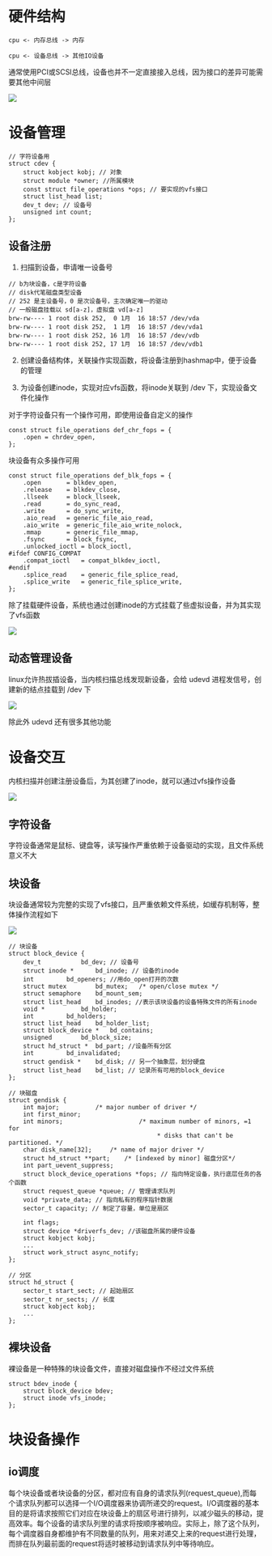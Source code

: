 # 硬件结构
```
cpu <- 内存总线 -> 内存

cpu <- 设备总线 -> 其他IO设备
```

通常使用PCI或SCSI总线，设备也并不一定直接接入总线，因为接口的差异可能需要其他中间层

![](img/7.png)

# 设备管理
```
// 字符设备用 
struct cdev {
	struct kobject kobj; // 对象
	struct module *owner; //所属模块
	const struct file_operations *ops; // 要实现的vfs接口
	struct list_head list;
	dev_t dev; // 设备号
	unsigned int count;
};

```

## 设备注册

1. 扫描到设备，申请唯一设备号
```
// b为块设备，c是字符设备
// disk代笔磁盘类型设备
// 252 是主设备号，0 是次设备号，主次确定唯一的驱动
// 一般磁盘挂载以 sd[a-z]，虚拟盘 vd[a-z]
brw-rw---- 1 root disk 252,  0 1月  16 18:57 /dev/vda
brw-rw---- 1 root disk 252,  1 1月  16 18:57 /dev/vda1
brw-rw---- 1 root disk 252, 16 1月  16 18:57 /dev/vdb
brw-rw---- 1 root disk 252, 17 1月  16 18:57 /dev/vdb1
```

2. 创建设备结构体，关联操作实现函数，将设备注册到hashmap中，便于设备的管理

3. 为设备创建inode，实现对应vfs函数，将inode关联到 /dev 下，实现设备文件化操作

对于字符设备只有一个操作可用，即使用设备自定义的操作
```
const struct file_operations def_chr_fops = {
	.open = chrdev_open,
};
```

块设备有众多操作可用
```
const struct file_operations def_blk_fops = {
	.open		= blkdev_open,
	.release	= blkdev_close,
	.llseek		= block_llseek,
	.read		= do_sync_read,
	.write		= do_sync_write,
  	.aio_read	= generic_file_aio_read,
  	.aio_write	= generic_file_aio_write_nolock,
	.mmap		= generic_file_mmap,
	.fsync		= block_fsync,
	.unlocked_ioctl	= block_ioctl,
#ifdef CONFIG_COMPAT
	.compat_ioctl	= compat_blkdev_ioctl,
#endif
	.splice_read	= generic_file_splice_read,
	.splice_write	= generic_file_splice_write,
};
```

除了挂载硬件设备，系统也通过创建inode的方式挂载了些虚拟设备，并为其实现了vfs函数

![](img/9.png)



## 动态管理设备
linux允许热拔插设备，当内核扫描总线发现新设备，会给 udevd 进程发信号，创建新的结点挂载到 /dev 下

![](img/8.png)

除此外 udevd 还有很多其他功能


# 设备交互
内核扫描并创建注册设备后，为其创建了inode，就可以通过vfs操作设备

![](img/11.png)

## 字符设备
字符设备通常是鼠标、键盘等，读写操作严重依赖于设备驱动的实现，且文件系统意义不大

## 块设备
块设备通常较为完整的实现了vfs接口，且严重依赖文件系统，如缓存机制等，整体操作流程如下

![](img/12.png)

```
// 块设备
struct block_device {
	dev_t			bd_dev; // 设备号
	struct inode *		bd_inode; // 设备的inode
	int			bd_openers; //用do_open打开的次数
	struct mutex		bd_mutex;	/* open/close mutex */
	struct semaphore	bd_mount_sem; 
	struct list_head	bd_inodes; //表示该块设备的设备特殊文件的所有inode
	void *			bd_holder; 
	int			bd_holders;
	struct list_head	bd_holder_list;
	struct block_device *	bd_contains;
	unsigned		bd_block_size; 
	struct hd_struct *	bd_part; //设备所有分区
	int			bd_invalidated;
	struct gendisk *	bd_disk; // 另一个抽象层，划分硬盘
	struct list_head	bd_list; // 记录所有可用的block_device
};

// 块磁盘
struct gendisk {
	int major;			/* major number of driver */
	int first_minor;
	int minors;                     /* maximum number of minors, =1 for
                                         * disks that can't be partitioned. */
	char disk_name[32];		/* name of major driver */
	struct hd_struct **part;	/* [indexed by minor] 磁盘分区*/
	int part_uevent_suppress;
	struct block_device_operations *fops; // 指向特定设备，执行底层任务的各个函数
	struct request_queue *queue; // 管理请求队列
	void *private_data; // 指向私有的程序指针数据
	sector_t capacity; // 制定了容量，单位是扇区

	int flags;
	struct device *driverfs_dev; //该磁盘所属的硬件设备
	struct kobject kobj;
	...
	struct work_struct async_notify;
};

// 分区
struct hd_struct {
	sector_t start_sect; // 起始扇区
	sector_t nr_sects; // 长度
	struct kobject kobj;
	...
};
```



## 裸块设备
裸设备是一种特殊的块设备文件，直接对磁盘操作不经过文件系统

```
struct bdev_inode {
	struct block_device bdev;
	struct inode vfs_inode;
};
```


# 块设备操作
## io调度
每个块设备或者块设备的分区，都对应有自身的请求队列(request_queue),而每个请求队列都可以选择一个I/O调度器来协调所递交的request。I/O调度器的基本目的是将请求按照它们对应在块设备上的扇区号进行排列，以减少磁头的移动，提高效率。每个设备的请求队列里的请求将按顺序被响应。实际上，除了这个队列，每个调度器自身都维护有不同数量的队列，用来对递交上来的request进行处理，而排在队列最前面的request将适时被移动到请求队列中等待响应。